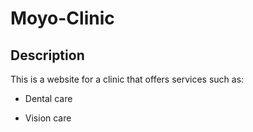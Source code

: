 # Moyo-Clinic

## Description

This is a website for a clinic that offers services such as:

-   Dental care

-   Vision care

<script>
                let diseasesData;

                fetch('diag_test.json')
                  .then(response => response.json())
                  .then(data => {
                    diseasesData = data;
                  })
                  .catch(error => console.error(error));

                const addInputBtn = document.getElementById("add-input-btn");
                const inputFields = document.getElementById("input-fields");
                const resultField = document.getElementById("output-field");
                const reportDiv = document.getElementById("report");

                addInputBtn.addEventListener("click", function() {
                  const newInputField = document.createElement("input");
                  newInputField.type = "text";
                  newInputField.name = "input-field[]";
                  newInputField.placeholder = "Enter your symptom";
                  newInputField.classList.add("datainput");

                  inputFields.appendChild(newInputField);
                });

                document.getElementById("submit-btn").addEventListener("click", function() {
                  const inputValues = document.querySelectorAll("input[name='input-field[]']");
                  const symptoms = Array.from(inputValues).map(input => input.value);

                  const MIN_MATCH_THRESHOLD = 2; // set the minimum number of symptoms that must match
                  let maxMatches = 0;
                  let matchedDisease = null;

                  for (let diseaseName in diseasesData) {
                    const symptomsList = diseasesData[diseaseName];
                    let matches = 0;
                    for (let symptom of symptoms) {
                      if (symptomsList.includes(symptom)) {
                        matches++;
                      }
                    }
                    if (matches > maxMatches) {
                      maxMatches = matches;
                      matchedDisease = diseaseName;
                    }
                  }

                  if (maxMatches >= MIN_MATCH_THRESHOLD) {
                    resultField.value = matchedDisease;

                    // Get username from the database
                    const username = ""; // Replace with actual username from the database

                    // Get current date and time
                    const currentDate = new Date();
                    const dateTimeString = currentDate.toLocaleString();

                    // Generate report
                    // Generate report
                    const reportDiv = document.getElementById("report");
                    const htmlString = `
                    <div class="report">
  <div class="report-header">
    <h3><i class="fas fa-stethoscope"></i> PATIENT <span id="user-id"><?php echo $user['usersId']; ?></span>'S MEDICAL REPORT</h3>
    <h6><i class="far fa-calendar-alt"></i> Date: <i><span id="date-time">${dateTimeString}</span></i></h6>
  </div>
  <div class="report-header">
    <h5><i class="fas fa-user"></i> Patient's Name: <i><u><span id="user-name"><?php echo $user['usersName']; ?></span></u></i></h5>
  </div>
  <div class="report-symptoms">
    <h5><i class="fas fa-thermometer-half"></i> Symptoms:</h5>
    <ul>
      <li><span class="symptom">${symptoms.join('</li><li>')}</span></li>
    </ul>
  </div>
  <div class="report-disease">
    <h5><i class="fas fa-heartbeat"></i> Possible Heart Disease: <i><u><span id="matched-disease">${matchedDisease}</span></u></i></h5>
  </div>
  <div class="report-footer">
    <h5><i class="fas fa-info-circle"></i> Important Medical Information based on your outcome:</h5>
    <ul>
      <li><i class=""></i> It's important to maintain a healthy lifestyle by eating a balanced diet, exercising regularly, and avoiding smoking and excessive alcohol consumption.</li>
      <li><i class=""></i> If you experience any symptoms of heart disease, such as chest pain, shortness of breath, or dizziness, seek medical attention immediately.</li>
      <li><i class=""></i> Follow your doctor's recommendations for treatment and medication to manage your heart disease and reduce the risk of complications.</li>
    </ul>
  </div>
</div>
`;

                    reportDiv.innerHTML = htmlString;

                  } else {
                    resultField.value = "No matching disease found";
                  }
                });
              </script>